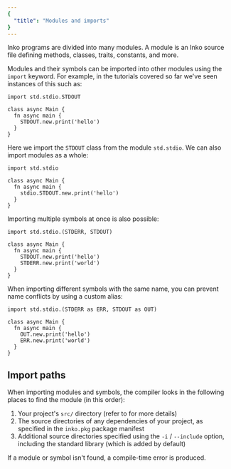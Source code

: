 ```yaml
---
{
  "title": "Modules and imports"
}
---
```


Inko programs are divided into many modules. A module is an Inko source file
defining methods, classes, traits, constants, and more.

Modules and their symbols can be imported into other modules using the `import`
keyword. For example, in the tutorials covered so far we've seen instances of
this such as:

```inko
import std.stdio.STDOUT

class async Main {
  fn async main {
    STDOUT.new.print('hello')
  }
}
```

Here we import the `STDOUT` class from the module `std.stdio`. We can also
import modules as a whole:

```inko
import std.stdio

class async Main {
  fn async main {
    stdio.STDOUT.new.print('hello')
  }
}
```

Importing multiple symbols at once is also possible:

```inko
import std.stdio.(STDERR, STDOUT)

class async Main {
  fn async main {
    STDOUT.new.print('hello')
    STDERR.new.print('world')
  }
}
```

When importing different symbols with the same name, you can prevent name
conflicts by using a custom alias:

```inko
import std.stdio.(STDERR as ERR, STDOUT as OUT)

class async Main {
  fn async main {
    OUT.new.print('hello')
    ERR.new.print('world')
  }
}
```

## Import paths

When importing modules and symbols, the compiler looks in the following places
to find the module (in this order):

1. Your project's `src/` directory (refer to [](../references/structure) for
   more details)
1. The source directories of any dependencies of your project, as specified in
   the `inko.pkg` package manifest
1. Additional source directories specified using the `-i` / `--include` option,
   including the standard library (which is added by default)

If a module or symbol isn't found, a compile-time error is produced.
